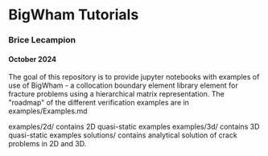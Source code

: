 # BigWham Tutorials
### Brice Lecampion
#### October 2024

The goal of this repository is to provide jupyter notebooks with examples of use of BigWham - a collocation boundary element library element for fracture problems using a hierarchical matrix representation.
The "roadmap" of the different verification examples are in examples/Examples.md


examples/2d/ contains 2D quasi-static examples
examples/3d/ contains 3D quasi-static examples
solutions/ contains analytical solution of crack problems in 2D and 3D.



